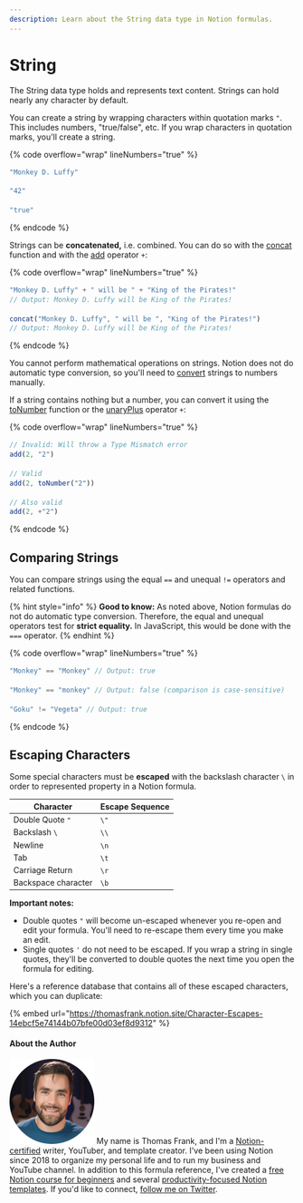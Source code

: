 ```yaml
---
description: Learn about the String data type in Notion formulas.
---
```


# String

The String data type holds and represents text content. Strings can hold nearly any character by default.

You can create a string by wrapping characters within quotation marks `"`. This includes numbers, "true/false", etc. If you wrap characters in quotation marks, you'll create a string.

{% code overflow="wrap" lineNumbers="true" %}
```javascript
"Monkey D. Luffy"

"42"

"true"
```
{% endcode %}

Strings can be **concatenated,** i.e. combined. You can do so with the [concat](../../formula-components/functions/concat.md) function and with the [add](../../formula-components/operators/add.md) operator `+`:

{% code overflow="wrap" lineNumbers="true" %}
```javascript
"Monkey D. Luffy" + " will be " + "King of the Pirates!"
// Output: Monkey D. Luffy will be King of the Pirates!

concat("Monkey D. Luffy", " will be ", "King of the Pirates!")
// Output: Monkey D. Luffy will be King of the Pirates!
```
{% endcode %}

You cannot perform mathematical operations on strings. Notion does not do automatic type conversion, so you'll need to [convert](../../reference/converting-data-types.md) strings to numbers manually.

If a string contains nothing but a number, you can convert it using the [toNumber](../../formula-components/functions/tonumber.md) function or the [unaryPlus](../../formula-components/operators/unaryplus.md) operator `+`:

{% code overflow="wrap" lineNumbers="true" %}
```javascript
// Invalid: Will throw a Type Mismatch error
add(2, "2")

// Valid
add(2, toNumber("2"))

// Also valid
add(2, +"2")
```
{% endcode %}

## Comparing Strings

You can compare strings using the equal `==` and unequal `!=` operators and related functions.

{% hint style="info" %}
**Good to know:** As noted above, Notion formulas do not do automatic type conversion. Therefore, the equal and unequal operators test for **strict equality.** In JavaScript, this would be done with the `===` operator.
{% endhint %}

{% code overflow="wrap" lineNumbers="true" %}
```javascript
"Monkey" == "Monkey" // Output: true

"Monkey" == "monkey" // Output: false (comparison is case-sensitive)

"Goku" != "Vegeta" // Output: true
```
{% endcode %}

## Escaping Characters

Some special characters must be **escaped** with the backslash character `\` in order to represented property in a Notion formula.

| Character           | Escape Sequence |
| ------------------- | --------------- |
| Double Quote `"`    | `\"`            |
| Backslash `\`       | `\\`            |
| Newline             | `\n`            |
| Tab                 | `\t`            |
| Carriage Return     | `\r`            |
| Backspace character | `\b`            |

**Important notes:**

* Double quotes `"` will become un-escaped whenever you re-open and edit your formula. You'll need to re-escape them every time you make an edit.
* Single quotes `'` do not need to be escaped. If you wrap a string in single quotes, they'll be converted to double quotes the next time you open the formula for editing.

Here's a reference database that contains all of these escaped characters, which you can duplicate:

{% embed url="https://thomasfrank.notion.site/Character-Escapes-14ebcf5e74144b07bfe00d03ef8d9312" %}

#### About the Author

<img src="../../.gitbook/assets/Notion Fundamentals with Thomas Frank - Avatar 2021 compressed (1).png" alt="" data-size="line"> My name is Thomas Frank, and I'm a [Notion-certified](https://www.credly.com/badges/95fae13a-17bf-4b4a-a3d2-d58c8a3e6a2a/public\_url) writer, YouTuber, and template creator. I've been using Notion since 2018 to organize my personal life and to run my business and YouTube channel. In addition to this formula reference, I've created a [free Notion course for beginners](https://thomasjfrank.com/fundamentals/) and several [productivity-focused Notion templates](https://thomasjfrank.com/templates/). If you'd like to connect, [follow me on Twitter](https://twitter.com/TomFrankly).
